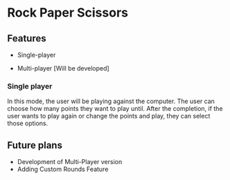
# Rock Paper Scissors




## Features

- Single-player

- Multi-player [Will be developed]


### Single player

In this mode, the user will be playing against the computer. The user can choose how many points they want to play until. After the completion, if the user wants to play again or change the points and play, they can select those options.
## Future plans
- Development of Multi-Player version
- Adding Custom Rounds Feature
